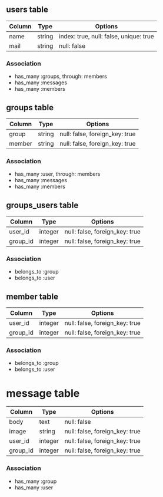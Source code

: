## users table

|Column|Type|Options|
|------|----|-------|
|name|string|index: true, null: false, unique: true|
|mail|string|null: false|

### Association
- has_many :groups, through: members
- has_many :messages
- has_many :members

## groups table

|Column|Type|Options|
|------|----|-------|
|group|string|null: false, foreign_key: true|
|member|string|null: false, foreign_key: true|

### Association
- has_many :user, through: members
- has_many :messages
- has_many :members

## groups_users table

|Column|Type|Options|
|------|----|-------|
|user_id|integer|null: false, foreign_key: true|
|group_id|integer|null: false, foreign_key: true|

### Association
- belongs_to :group
- belongs_to :user

## member table

|Column|Type|Options|
|------|----|-------|
|user_id|integer|null: false, foreign_key: true|
|group_id|integer|null: false, foreign_key: true|

### Association
- belongs_to :group
- belongs_to :user

# message table

|Column|Type|Options|
|------|----|-------|
|body|text|null: false|
|image|string|null: false, foreign_key: true|
|user_id|integer|null: false, foreign_key: true|
|group_id|integer|null: false, foreign_key: true|

### Association
- has_many :group 
- has_many :user 